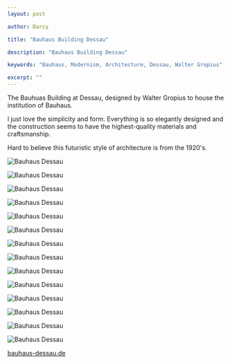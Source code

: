 ```yaml
---
layout: post

author: Darcy

title: "Bauhaus Building Dessau"

description: "Bauhaus Building Dessau"

keywords: "Bauhaus, Modernism, Architecture, Dessau, Walter Gropius"

excerpt: ""
---
```


The Bauhuas Building at Dessau, designed by Walter Gropius to house the institution of Bauhaus.

I just love the simplicity and form. Everything is so elegantly designed and the construction seems to have the highest-quality materials and craftsmanship.

Hard to believe this futuristic style of architecture is from the 1920's.


  ![Bauhaus Dessau](/images/posts/2013/bauhaus/1.jpg)

  ![Bauhaus Dessau](/images/posts/2013/bauhaus/3.jpg)

  ![Bauhaus Dessau](/images/posts/2013/bauhaus/4.jpg)

  ![Bauhaus Dessau](/images/posts/2013/bauhaus/5.jpg)

  ![Bauhaus Dessau](/images/posts/2013/bauhaus/6.jpg)

  ![Bauhaus Dessau](/images/posts/2013/bauhaus/9.jpg)

  ![Bauhaus Dessau](/images/posts/2013/bauhaus/12.jpg)

  ![Bauhaus Dessau](/images/posts/2013/bauhaus/13.jpg)

  ![Bauhaus Dessau](/images/posts/2013/bauhaus/14.jpg)

  ![Bauhaus Dessau](/images/posts/2013/bauhaus/15.jpg)

  ![Bauhaus Dessau](/images/posts/2013/bauhaus/16.jpg)

  ![Bauhaus Dessau](/images/posts/2013/bauhaus/17.jpg)

  ![Bauhaus Dessau](/images/posts/2013/bauhaus/18.jpg)

  ![Bauhaus Dessau](/images/posts/2013/bauhaus/19.jpg)

[bauhaus-dessau.de](http://www.bauhaus-dessau.de/index.php?en)

